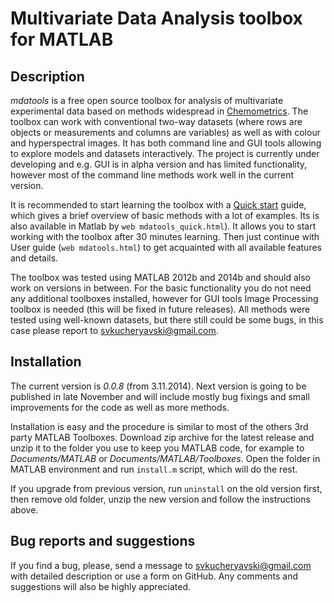 # Multivariate Data Analysis toolbox for MATLAB

## Description ##

_mdatools_ is a free open source toolbox for analysis of multivariate 
experimental data based on methods widespread in [Chemometrics](http://en.wikipedia.org/wiki/Chemometrics). 
The toolbox can work with conventional two-way datasets (where rows are objects or measurements and 
columns are variables) as well as with colour and hyperspectral images. It has both command line 
and GUI tools allowing to explore models and datasets interactively. The project is currently under 
developing and e.g. GUI is in alpha version and has limited functionality, however most of the 
command line methods work well in the current version.

It is recommended to start learning the toolbox with a [Quick start]() guide, which gives 
a brief overview of basic methods with a lot of examples. Its is also available in Matlab by 
`web mdatools_quick.html`). It allows you to start working with the toolbox after 30 minutes 
learning. Then just continue with User guide (`web mdatools.html`) to get acquainted with all 
available features and details.

The toolbox was tested using MATLAB 2012b and 2014b and should also work on 
versions in between. For the basic functionality you do not need any additional toolboxes 
installed, however for GUI tools Image Processing toolbox is needed (this will be fixed in future 
releases). All methods were tested using well-known datasets, but there still could be some bugs, 
in this case please report to <svkucheryavski@gmail.com>.


## Installation ##

The current version is _0.0.8_ (from 3.11.2014). Next version is going to be published in late 
November and will include mostly bug fixings and small improvements for the code as well as 
more methods.

Installation is easy and the procedure is similar to most of the others 3rd party MATLAB Toolboxes.
Download zip archive for the latest release and unzip it to the folder you use to keep you MATLAB code,
for example to _Documents/MATLAB_ or _Documents/MATLAB/Toolboxes_. Open the folder in MATLAB
environment and run `install.m` script, which will do the rest.

If you upgrade from previous version, run `uninstall` on the old version first, then remove old 
folder, unzip the new version and follow the instructions above.

## Bug reports and suggestions ##

If you find a bug, please, send a message to [svkucheryavski@gmail.com](mailto:svkucheryavski@gmail.com) 
with detailed description or use a form on GitHub. Any comments and suggestions will also be 
highly appreciated.

